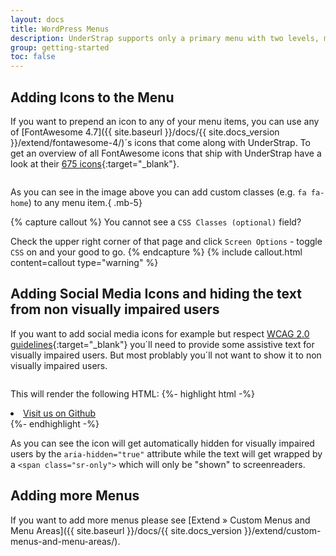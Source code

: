 ```yaml
---
layout: docs
title: WordPress Menus
description: UnderStrap supports only a primary menu with two levels, means just a single submenu level.
group: getting-started
toc: false
---
```


## Adding Icons to the Menu

If you want to prepend an icon to any of your menu items, you can use any of [FontAwesome 4.7]({{ site.baseurl }}/docs/{{ site.docs_version }}/extend/fontawesome-4/)´s icons that come along with UnderStrap. To get an overview of all FontAwesome icons that ship with UnderStrap have a look at their [675 icons](https://fontawesome.com/v4.7.0/icons/){:target="_blank"}.

<figure class="mb-5">
  <img src="{{ site.baseurl }}/assets/img/menu-icons-with-text.jpg" alt="" class="img-fluid">
</figure>

As you can see in the image above you can add custom classes (e.g. `fa fa-home`) to any menu item.{ .mb-5}

{% capture callout %}
You cannot see a `CSS Classes (optional)` field?

Check the upper right corner of that page and click `Screen Options` - toggle `CSS` on and your good to go.
{% endcapture %}
{% include callout.html content=callout type="warning" %}

## Adding Social Media Icons and hiding the text from non visually impaired users

If you want to add social media icons for example but respect [WCAG 2.0 guidelines](https://www.w3.org/TR/WCAG20/){:target="_blank"} you´ll need to provide some assistive text for visually impaired users. But most problably you´ll not want to show it to non visually impaired users.

<figure class="mb-5">
  <img src="{{ site.baseurl }}/assets/img/menu-icons-without-text.jpg" alt="" class="img-fluid">
</figure>

This will render the following HTML:
{%- highlight html -%}
<li itemscope="itemscope" itemtype="https://www.schema.org/SiteNavigationElement" id="menu-item-1713" class="menu-item menu-item-type-custom menu-item-object-custom menu-item-1713 nav-item">
  <a title="Visit us on Github" href="https://github.com/understrap" class="nav-link">
    <i class="fa fa-github" aria-hidden="true"></i>
    <span class="sr-only">Visit us on Github</span>
  </a>
</li>
{%- endhighlight -%}

As you can see the icon will get automatically hidden for visually impaired users by the `aria-hidden="true"` attribute while the text will get wrapped by a `<span class="sr-only">` which will only be "shown" to screenreaders.

## Adding more Menus

If you want to add more menus please see [Extend &raquo; Custom Menus and Menu Areas]({{ site.baseurl }}/docs/{{ site.docs_version }}/extend/custom-menus-and-menu-areas/).
